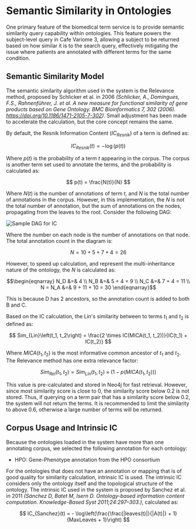 # Semantic Similarity in Ontologies

One primary feature of the biomedical term service is to provide semantic similarity query capability within ontologies. This feature powers the subject-level query in Cafe Variome 3, allowing a subject to be returned based on how similar it is to the search query, effectively mitigating the issue where patients are annotated with different terms for the same condition.

## Semantic Similarity Model

The semantic similarity algorithm used in the system is the Relevance method, proposed by Schlicker et al. in 2006 _(Schlicker, A., Domingues, F.S., Rahnenführer, J. et al. A new measure for functional similarity of gene products based on Gene Ontology. BMC Bioinformatics 7, 302 (2006). https://doi.org/10.1186/1471-2105-7-302)_. Small adjustment has been made to accelerate the calculation, but the core concept remains the same.

By default, the Resnik Information Content ($IC_{Resnik}$) of a term is defined as:

$$ IC_{Resnik}(t) = - \log\left(p(t)\right) $$

Where $p(t)$ is the probability of a term $t$ appearing in the corpus. The corpus is another term set used to annotate the terms, and the probability is calculated as:

$$ p(t) = \frac{N(t)}{N} $$

Where $N(t)$ is the number of annotations of term $t$, and $N$ is the total number of annotations in the corpus. However, in this implementation, the $N$ is not the total number of annotation, but the sum of annotations on the nodes, propagating from the leaves to the root. Consider the following DAG:

<img src="gn-sample-dag-for-ic.svg" alt="Sample DAG for IC"/>

Where the number on each node is the number of annotations on that node. The total annotation count in the diagram is:

$$ N = 10 + 5 + 7 + 4 = 26 $$

However, to speed up calculation, and represent the multi-inheritance nature of the ontology, the $N$ is calculated as:

$$\begin{eqnarray}
N_D &=& 4   \\
N_B &=& 5 + 4 = 9 \\
N_C &=& 7 + 4 = 11 \\
N = N_A &=& 9 + 11 + 10 = 30
\end{eqnarray}$$

This is because D has 2 ancestors, so the annotation count is added to both B and C.

Based on the IC calculation, the Lin's similarity between to terms $t_1$ and $t_2$ is defined as:

$$ Sim_{Lin}\left(t_1, t_2\right) = \frac{2 \times IC(MICA(t_1, t_2))}{IC(t_1) + IC(t_2)} $$

Where $MICA(t_1, t_2)$ is the most informative common ancestor of $t_1$ and $t_2$. The Relevance method has one extra relevance factor:

$$ Sim_{Rel}\left(t_1, t_2\right) = Sim_{Lin}\left(t_1, t_2\right) \times \left( 1 - p\left(MICA(t_1, t_2)\right) \right) $$

This value is pre-calculated and stored in Neo4j for fast retrieval. However, since most similarity score is close to 0, the similarity score below 0.2 is not stored. Thus, if querying on a term pair that has a similarity score below 0.2, the system will not return the terms. It is recommended to limit the similarity to above 0.6, otherwise a large number of terms will be returned.

## Corpus Usage and Intrinsic IC

Because the ontologies loaded in the system have more than one annotating corpus, we selected the following annotation for each ontology:

- HPO: Gene-Phenotype annotation from the HPO consortium

For the ontologies that does not have an annotation or mapping that is of good quality for similarity calculation, intrinsic IC is used. The intrinsic IC considers only the ontology itself and the topological structure of the ontology. The intrinsic IC used in the system is proposed by Sanchez et al. in 2011 _(Sánchez D, Batet M, Isern D. Ontology-based information content computation. Knowledge-Based Syst 2011;24:297–303.)_, calculated as:

$$ IC_{Sanchez}(t) = - \log\left(\frac{\frac{|leaves(t)|}{|A(t)|} + 1}{MaxLeaves + 1}\right) $$
